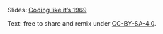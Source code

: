 
Slides: [Coding like it’s 1969](http://cicero.xyz/v3/remark/0.14.0/github.com/bast/talk-coding-like-1969/master/talk.md)

Text: free to share and remix under [CC-BY-SA-4.0](LICENSE).
